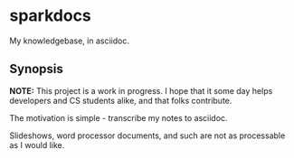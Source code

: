 # sparkdocs

My knowledgebase, in asciidoc.

## Synopsis

**NOTE:** This project is a work in progress. I hope that it some day helps
developers and CS students alike, and that folks contribute.

The motivation is simple - transcribe my notes to asciidoc.

Slideshows, word processor documents, and such are not as processable as I would
like.
